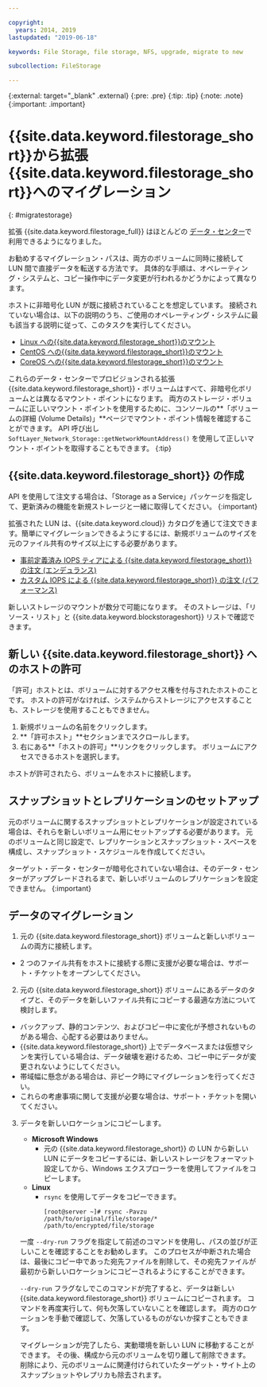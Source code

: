 ```yaml
---

copyright:
  years: 2014, 2019
lastupdated: "2019-06-18"

keywords: File Storage, file storage, NFS, upgrade, migrate to new

subcollection: FileStorage

---
```

{:external: target="_blank" .external}
{:pre: .pre}
{:tip: .tip}
{:note: .note}
{:important: .important}

# {{site.data.keyword.filestorage_short}}から拡張{{site.data.keyword.filestorage_short}}へのマイグレーション
{: #migratestorage}

拡張 {{site.data.keyword.filestorage_full}} はほとんどの [データ・センター](/docs/infrastructure/FileStorage?topic=FileStorage-selectDC)で利用できるようになりました。

お勧めするマイグレーション・パスは、両方のボリュームに同時に接続して LUN 間で直接データを転送する方法です。 具体的な手順は、オペレーティング・システムと、コピー操作中にデータ変更が行われるかどうかによって異なります。

ホストに非暗号化 LUN が既に接続されていることを想定しています。 接続されていない場合は、以下の説明のうち、ご使用のオペレーティング・システムに最も該当する説明に従って、このタスクを実行してください。

- [Linux への{{site.data.keyword.filestorage_short}}のマウント](/docs/infrastructure/FileStorage?topic=FileStorage-mountingLinux)
- [CentOS への{{site.data.keyword.filestorage_short}}のマウント](/docs/infrastructure/FileStorage?topic=FileStorage-mountingCentOS)
- [CoreOS への{{site.data.keyword.filestorage_short}}のマウント](/docs/infrastructure/FileStorage?topic=FileStorage-mountingCoreOS)

これらのデータ・センターでプロビジョンされる拡張{{site.data.keyword.filestorage_short}}・ボリュームはすべて、非暗号化ボリュームとは異なるマウント・ポイントになります。 両方のストレージ・ボリュームに正しいマウント・ポイントを使用するために、コンソールの**「ボリュームの詳細 (Volume Details)」**ページでマウント・ポイント情報を確認することができます。 API 呼び出し `SoftLayer_Network_Storage::getNetworkMountAddress()` を使用して正しいマウント・ポイントを取得することもできます。
{:tip}


## {{site.data.keyword.filestorage_short}} の作成

API を使用して注文する場合は、「Storage as a Service」パッケージを指定して、更新済みの機能を新規ストレージと一緒に取得してください。
{:important}

拡張された LUN は、{{site.data.keyword.cloud}} カタログを通じて注文できます。簡単にマイグレーションできるようにするには、新規ボリュームのサイズを元のファイル共有のサイズ以上にする必要があります。

- [事前定義済み IOPS ティアによる {{site.data.keyword.filestorage_short}} の注文 (エンデュランス)](/docs/infrastructure/FileStorage?topic=FileStorage-orderingConsole#endurance)
- [カスタム IOPS による {{site.data.keyword.filestorage_short}} の注文 (パフォーマンス)](/docs/infrastructure/FileStorage?topic=FileStorage-orderingConsole#performance)

新しいストレージのマウントが数分で可能になります。 そのストレージは、「リソース・リスト」と {{site.data.keyword.blockstorageshort}} リストで確認できます。


## 新しい {{site.data.keyword.filestorage_short}} へのホストの許可

「許可」ホストとは、ボリュームに対するアクセス権を付与されたホストのことです。 ホストの許可がなければ、システムからストレージにアクセスすることも、ストレージを使用することもできません。

1. 新規ボリュームの名前をクリックします。
2. **「許可ホスト」**セクションまでスクロールします。
3. 右にある**「ホストの許可」**リンクをクリックします。 ボリュームにアクセスできるホストを選択します。

ホストが許可されたら、ボリュームをホストに接続します。


## スナップショットとレプリケーションのセットアップ

元のボリュームに関するスナップショットとレプリケーションが設定されている場合は、それらを新しいボリューム用にセットアップする必要があります。 元のボリュームと同じ設定で、レプリケーションとスナップショット・スペースを構成し、スナップショット・スケジュールを作成してください。

ターゲット・データ・センターが暗号化されていない場合は、そのデータ・センターがアップグレードされるまで、新しいボリュームのレプリケーションを設定できません。
{:important}


## データのマイグレーション

1. 元の {{site.data.keyword.filestorage_short}} ボリュームと新しいボリュームの両方に接続します。
  - 2 つのファイル共有をホストに接続する際に支援が必要な場合は、サポート・チケットをオープンしてください。

2. 元の {{site.data.keyword.filestorage_short}} ボリュームにあるデータのタイプと、そのデータを新しいファイル共有にコピーする最適な方法について検討します。
  - バックアップ、静的コンテンツ、およびコピー中に変化が予想されないものがある場合、心配する必要はありません。
  - {{site.data.keyword.filestorage_short}} 上でデータベースまたは仮想マシンを実行している場合は、データ破壊を避けるため、コピー中にデータが変更されないようにしてください。
  - 帯域幅に懸念がある場合は、非ピーク時にマイグレーションを行ってください。
  - これらの考慮事項に関して支援が必要な場合は、サポート・チケットを開いてください。

3. データを新しいロケーションにコピーします。
   - **Microsoft Windows**
     - 元の {{site.data.keyword.filestorage_short}} の LUN から新しい LUN にデータをコピーするには、新しいストレージをフォーマット設定してから、Windows エクスプローラーを使用してファイルをコピーします。
   - **Linux**
     - `rsync` を使用してデータをコピーできます。
       ```
       [root@server ~]# rsync -Pavzu /path/to/original/file/storage/* /path/to/encrypted/file/storage
       ```

   一度 `--dry-run` フラグを指定して前述のコマンドを使用し、パスの並びが正しいことを確認することをお勧めします。 このプロセスが中断された場合は、最後にコピー中であった宛先ファイルを削除して、その宛先ファイルが最初から新しいロケーションにコピーされるようにすることができます。

   `--dry-run` フラグなしでこのコマンドが完了すると、データは新しい {{site.data.keyword.filestorage_short}} ボリュームにコピーされます。 コマンドを再度実行して、何も欠落していないことを確認します。 両方のロケーションを手動で確認して、欠落しているものがないか探すこともできます。

   マイグレーションが完了したら、実動環境を新しい LUN に移動することができます。 その後、構成から元のボリュームを切り離して削除できます。 削除により、元のボリュームに関連付けられていたターゲット・サイト上のスナップショットやレプリカも除去されます。
